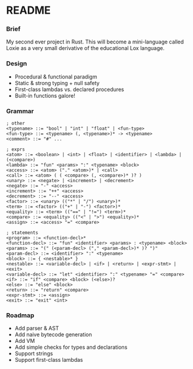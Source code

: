 # README

### Brief
My second ever project in Rust. This will become a mini-language called Loxie as a very small derivative of the educational Lox language.

### Design
 - Procedural & functional paradigm
 - Static & strong typing + null safety
 - First-class lambdas vs. declared procedures
 - Built-in functions galore!

### Grammar
```
; other
<typename> ::= "bool" | "int" | "float" | <fun-type>
<fun-type> ::= <typename> (, <typename>)* -> <typename>
<comment> ::= "#" ...

; exprs
<atom> ::= <boolean> | <int> | <float> | <identifier> | <lambda> | (<compare>)
<lambda> ::= "fun" <params> ":" <typename> <block>
<access> ::= <atom> ("." <atom>)* | <call>
<call> ::= <atom> ( ( <compare> (, <compare>)* )? )
<unary> ::= <negate> | <increment> | <decrement>
<negate> ::= "-" <access>
<increment> ::= "++" <access>
<decrement> ::= "--" <access>
<factor> ::= <unary> (("*" | "/") <unary>)*
<term> ::= <factor> (("+" | "-") <factor>)*
<equality> ::= <term> (("==" | "!=") <term>)*
<compare> ::= <equality> (("<" | ">") <equality>)*
<assign> ::= <access> "=" <compare>

; statements
<program> ::= <function-decl>*
<function-decl> ::= "fun" <identifier> <params> : <typename> <block>
<params> ::= "(" (<param-decl> ("," <param-decl>)* )? ")"
<param-decl> ::= <identifier> ":" <typename>
<block> ::= { <nestable>* }
<nestable> ::= <variable-decl> | <if> | <return> | <expr-stmt> | <exit>
<variable-decl> ::= "let" <identifier> ":" <typename> "=" <compare>
<if> ::= "if" <compare> <block> (<else>)?
<else> ::= "else" <block>
<return> ::= "return" <compare>
<expr-stmt> ::= <assign>
<exit> ::= "exit" <int>
```

### Roadmap
 - Add parser & AST
 - Add naive bytecode generation
 - Add VM
 - Add simple checks for types and declarations
 - Support strings
 - Support first-class lambdas

